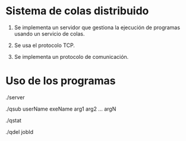 # Sistema de colas distribuido

1. Se implementa un servidor que gestiona la ejecución de programas
usando un servicio de colas.

2. Se usa el protocolo TCP.

3. Se implementa un protocolo de comunicación.


# Uso de los programas

./server

./qsub userName exeName arg1 arg2 ... argN

./qstat

./qdel jobId
